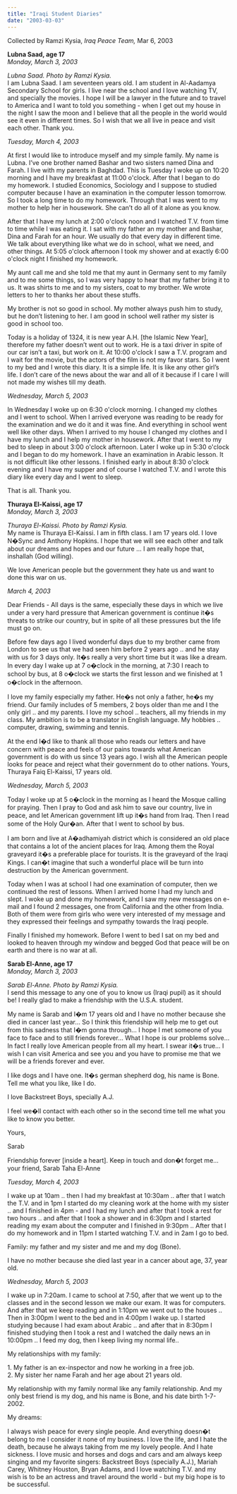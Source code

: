 ```yaml
---
title: "Iraqi Student Diaries"
date: "2003-03-03"
---
```


  
Collected by Ramzi Kysia, _Iraq Peace Team,_ Mar 6, 2003  
  
**Lubna Saad, age 17**  
_Monday, March 3, 2003_  
  
  
_Lubna Saad. Photo by Ramzi Kysia._  
I am Lubna Saad. I am seventeen years old. I am student in Al-Aadamya Secondary School for girls. I live near the school and I love watching TV, and specially the movies. I hope I will be a lawyer in the future and to travel to America and I want to told you something - when I get out my house in the night I saw the moon and I believe that all the people in the world would see it even in different times. So I wish that we all live in peace and visit each other. Thank you.  
  
_Tuesday, March 4, 2003_  
  
At first I would like to introduce myself and my simple family. My name is Lubna. I’ve one brother named Bashar and two sisters named Dina and Farah. I live with my parents in Baghdad. This is Tuesday I woke up on 10:20 morning and I have my breakfast at 11:00 o'clock. After that I began to do my homework. I studied Economics, Sociology and I suppose to studied computer because I have an examination in the computer lesson tomorrow. So I took a long time to do my homework. Through that I was went to my mother to help her in housework. She can’t do all of it alone as you know.  
  
After that I have my lunch at 2:00 o'clock noon and I watched T.V. from time to time while I was eating it. I sat with my father an my mother and Bashar, Dina and Farah for an hour. We usually do that every day in different time. We talk about everything like what we do in school, what we need, and other things. At 5:05 o'clock afternoon I took my shower and at exactly 6:00 o'clock night I finished my homework.  
  
My aunt call me and she told me that my aunt in Germany sent to my family and to me some things, so I was very happy to hear that my father bring it to us. It was shirts to me and to my sisters, coat to my brother. We wrote letters to her to thanks her about these stuffs.  
  
My brother is not so good in school. My mother always push him to study, but he don’t listening to her. I am good in school well rather my sister is good in school too.  
  
Today is a holiday of 1324, it is new year A.H. \[the Islamic New Year\], therefore my father doesn’t went out to work. He is a taxi driver in spite of our car isn’t a taxi, but work on it. At 10:00 o'clock I saw a T.V. program and I wait for the movie, but the actors of the film is not my favor stars. So I went to my bed and I wrote this diary. It is a simple life. It is like any other girl’s life. I don’t care of the news about the war and all of it because if I care I will not made my wishes till my death.  
  
_Wednesday, March 5, 2003_  
  
In Wednesday I woke up on 6:30 o'clock morning. I changed my clothes and I went to school. When I arrived everyone was reading to be ready for the examination and we do it and it was fine. And everything in school went well like other days. When I arrived to my house I changed my clothes and I have my lunch and I help my mother in housework. After that I went to my bed to sleep in about 3:00 o'clock afternoon. Later I woke up in 5:30 o'clock and I began to do my homework. I have an examination in Arabic lesson. It is not difficult like other lessons. I finished early in about 8:30 o'clock evening and I have my supper and of course I watched T.V. and I wrote this diary like every day and I went to sleep.  
  
That is all. Thank you.  
  
**Thuraya El-Kaissi, age 17**  
_Monday, March 3, 2003_  
  
  
_Thuraya El-Kaissi. Photo by Ramzi Kysia._  
My name is Thuraya El-Kaissi. I am in fifth class. I am 17 years old. I love N�Sync and Anthony Hopkins. I hope that we will see each other and talk about our dreams and hopes and our future … I am really hope that, inshallah (God willing).  
  
We love American people but the government they hate us and want to done this war on us.  
  
_March 4, 2003_  
  
Dear Friends - All days is the same, especially these days in which we live under a very hard pressure that American government is continue it�s threats to strike our country, but in spite of all these pressures but the life must go on.  
  
Before few days ago I lived wonderful days due to my brother came from London to see us that we had seen him before 2 years ago .. and he stay with us for 3 days only. It�s really a very short time but it was like a dream. In every day I wake up at 7 o�clock in the morning, at 7:30 I reach to school by bus, at 8 o�clock we starts the first lesson and we finished at 1 o�clock in the afternoon.  
  
I love my family especially my father. He�s not only a father, he�s my friend. Our family includes of 5 members, 2 boys older than me and I the only girl .. and my parents. I love my school .. teachers, all my friends in my class. My ambition is to be a translator in English language. My hobbies .. computer, drawing, swimming and tennis.  
  
At the end I�d like to thank all those who reads our letters and have concern with peace and feels of our pains towards what American government is do with us since 13 years ago. I wish all the American people looks for peace and reject what their government do to other nations. Yours, Thuraya Faiq El-Kaissi, 17 years old.  
  
_Wednesday, March 5, 2003_  
  
Today I woke up at 5 o�clock in the morning as I heard the Mosque calling for praying. Then I pray to God and ask him to save our country, live in peace, and let American government lift up it�s hand from Iraq. Then I read some of the Holy Qur�an. After that I went to school by bus.  
  
I am born and live at A�adhamiyah district which is considered an old place that contains a lot of the ancient places for Iraq. Among them the Royal graveyard it�s a preferable place for tourists. It is the graveyard of the Iraqi Kings. I can�t imagine that such a wonderful place will be turn into destruction by the American government.  
  
Today when I was at school I had one examination of computer, then we continued the rest of lessons. When I arrived home I had my lunch and slept. I woke up and done my homework, and I saw my new messages on e-mail and I found 2 messages, one from California and the other from India. Both of them were from girls who were very interested of my message and they expressed their feelings and sympathy towards the Iraqi people.  
  
Finally I finished my homework. Before I went to bed I sat on my bed and looked to heaven through my window and begged God that peace will be on earth and there is no war at all.  
  
**Sarab El-Anne, age 17**  
_Monday, March 3, 2003_  
  
  
_Sarab El-Anne. Photo by Ramzi Kysia._  
I send this message to any one of you to know us (Iraqi pupil) as it should be! I really glad to make a friendship with the U.S.A. student.  
  
My name is Sarab and I�m 17 years old and I have no mother because she died in cancer last year… So I think this friendship will help me to get out from this sadness that I�m gonna through… I hope I met someone of you face to face and to still friends forever… What I hope is our problems solve… In fact I really love American people from all my heart. I swear it�s true… I wish I can visit America and see you and you have to promise me that we will be a friends forever and ever.  
  
I like dogs and I have one. It�s german shepherd dog, his name is Bone. Tell me what you like, like I do.  
  
I love Backstreet Boys, specially A.J.  
  
I feel we�ll contact with each other so in the second time tell me what you like to know you better.  
  
Yours,  
  
Sarab  
  
Friendship forever \[inside a heart\]. Keep in touch and don�t forget me… your friend, Sarab Taha El-Anne  
  
_Tuesday, March 4, 2003_  
  
I wake up at 10am .. then I had my breakfast at 10:30am .. after that I watch the T.V. and in 1pm I started do my cleaning work at the home with my sister .. and I finished in 4pm - and I had my lunch and after that I took a rest for two hours .. and after that I took a shower and in 6:30pm and I started reading my exam about the computer and I finished in 9:30pm .. After that I do my homework and in 11pm I started watching T.V. and in 2am I go to bed.  
  
Family: my father and my sister and me and my dog (Bone).  
  
I have no mother because she died last year in a cancer about age, 37, year old.  
  
_Wednesday, March 5, 2003_  
  
I wake up in 7:20am. I came to school at 7:50, after that we went up to the classes and in the second lesson we make our exam. It was for computers. And after that we keep reading and in 1:10pm we went out to the houses .. Then in 3:00pm I went to the bed and in 4:00pm I wake up. I started studying because I had exam about Arabic .. and after that in 8:30pm I finished studying then I took a rest and I watched the daily news an in 10:00pm .. I feed my dog, then I keep living my normal life..  
  
My relationships with my family:  
  
1\. My father is an ex-inspector and now he working in a free job.  
2\. My sister her name Farah and her age about 21 years old.  
  
My relationship with my family normal like any family relationship. And my only best friend is my dog, and his name is Bone, and his date birth 1-7-2002. 
  
My dreams:  
  
I always wish peace for every single people. And everything doesn�t belong to me I consider it none of my business. I love the life, and I hate the death, because he always taking from me my lovely people. And I hate sickness. I love music and horses and dogs and cars and am always keep singing and my favorite singers: Backstreet Boys (specially A.J.), Mariah Carey, Whitney Houston, Bryan Adams, and I love watching T.V. and my wish is to be an actress and travel around the world - but my big hope is to be successful.
